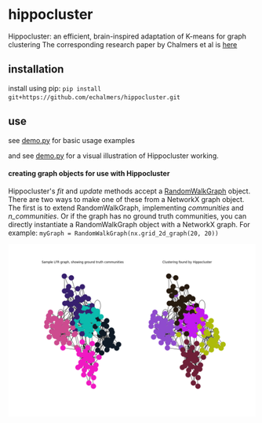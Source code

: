 # hippocluster
Hippocluster: an efficient, brain-inspired adaptation of K-means for graph clustering
The corresponding research paper by Chalmers et al is [here](https://www.sciencedirect.com/science/article/pii/S0020025523005844)

## installation
install using pip:
`pip install git+https://github.com/echalmers/hippocluster.git`

## use
see [demo.py](https://github.com/echalmers/hippocluster/blob/master/demo.py) for basic usage examples

and see [demo.py](https://github.com/echalmers/hippocluster/blob/master/demo_live.py) for a visual illustration of Hippocluster working.

#### creating graph objects for use with Hippocluster
Hippocluster's *fit* and *update* methods accept a [RandomWalkGraph](https://github.com/echalmers/hippocluster/blob/3759cdae5d449f5c32f9bb703ceb394d4a21929a/hippocluster/graphs/abstract.py#L13) object. There are two ways to make one of these from a NetworkX graph object. The first is to extend RandomWalkGraph, implementing *communities* and *n_communities*. Or if the graph has no ground truth communities, you can directly instantiate a RandomWalkGraph object with a NetworkX graph. For example:
`myGraph = RandomWalkGraph(nx.grid_2d_graph(20, 20))`


![sample graph clustering](https://github.com/echalmers/hippocluster/blob/master/sample_figure.png)
